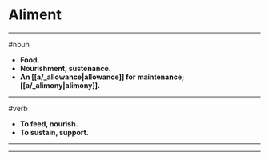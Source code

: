 # Aliment
---
#noun
- **Food.**
- **Nourishment, sustenance.**
- **An [[a/_allowance|allowance]] for maintenance; [[a/_alimony|alimony]].**
---
#verb
- **To feed, nourish.**
- **To sustain, support.**
---
---

